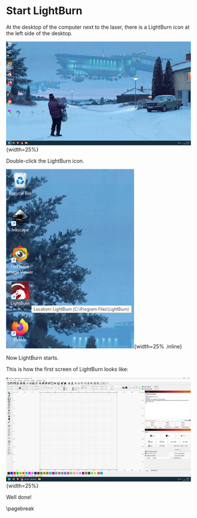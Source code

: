 # Start LightBurn

At the desktop of the computer next to the laser,
there is a LightBurn icon at the left side of the desktop.

![Desktop of the computer next to the laser](desktop_of_laser_cutter_computer_50.png){width=25%}

Double-click the LightBurn icon.

![Double-click the LightBurn icon](desktop_of_laser_cutter_computer_pointer_at_lightburn_local.png){width=25% .inline}

Now LightBurn starts.

This is how the first screen of LightBurn looks like:

![First screen of LightBurn](lightburn_first_screen_50.png){width=25%}

Well done!

\pagebreak
